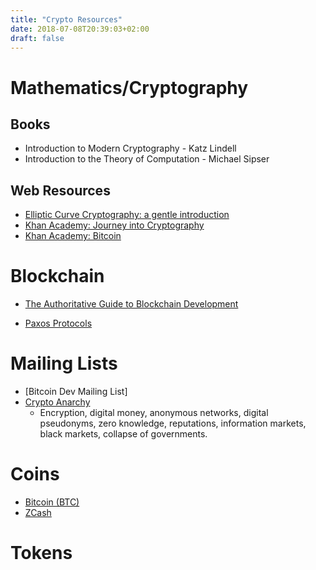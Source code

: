 ```yaml
---
title: "Crypto Resources"
date: 2018-07-08T20:39:03+02:00
draft: false
---
```


# Mathematics/Cryptography

## Books 

- Introduction to Modern Cryptography - Katz Lindell
- Introduction to the Theory of Computation - Michael Sipser

## Web Resources
- [Elliptic Curve Cryptography: a gentle introduction](http://andrea.corbellini.name/2015/05/17/elliptic-curve-cryptography-a-gentle-introduction/)
- [Khan Academy: Journey into Cryptography](https://www.khanacademy.org/computing/computer-science/cryptography)
- [Khan Academy: Bitcoin](https://www.khanacademy.org/economics-finance-domain/core-finance/money-and-banking#bitcoin)

# Blockchain

- [The Authoritative Guide to Blockchain Development](https://medium.freecodecamp.org/the-authoritative-guide-to-blockchain-development-855ab65b58bc)

- [Paxos Protocols](https://en.wikipedia.org/wiki/Paxos_(computer_science))


# Mailing Lists

- [Bitcoin Dev Mailing List]
- [Crypto Anarchy](https://mailing-list-archive.cryptoanarchy.wiki)
  - Encryption, digital money, anonymous networks, digital pseudonyms, zero knowledge, reputations, information markets, black markets, collapse of governments.

# Coins

- [Bitcoin (BTC)]()
- [ZCash](./zcash)

# Tokens